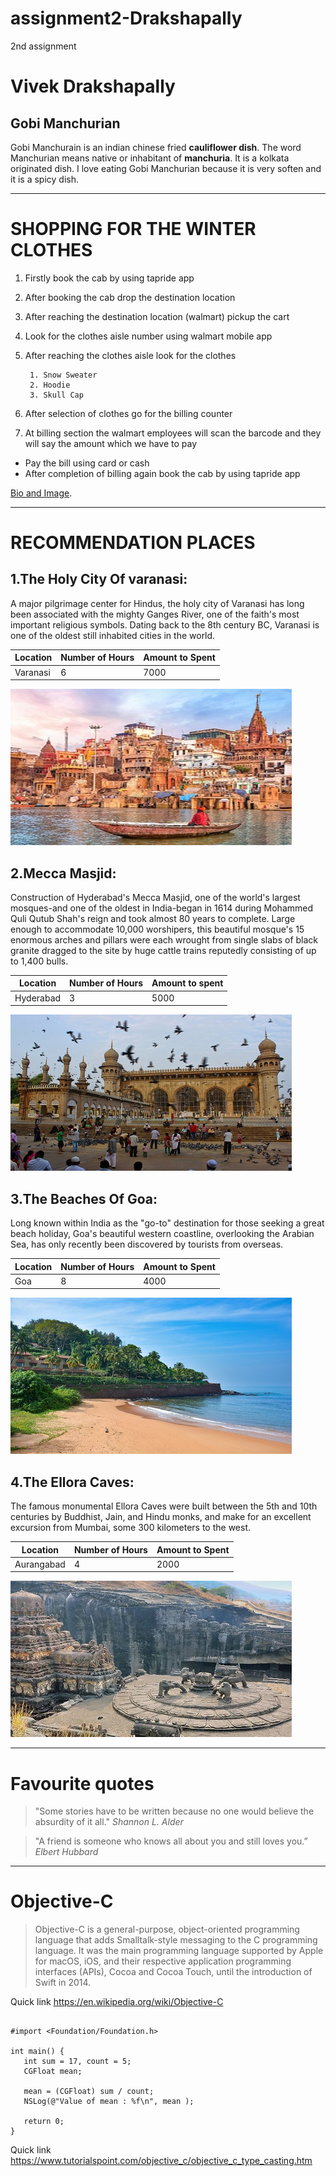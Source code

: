 # assignment2-Drakshapally
2nd assignment
# Vivek Drakshapally
## Gobi Manchurian
Gobi Manchurain is an indian chinese fried **cauliflower dish**. The word Manchurian means native or inhabitant of **manchuria**. It is a kolkata originated dish. I love eating Gobi Manchurian because it is very soften and it is a spicy dish. 

****

# SHOPPING FOR THE WINTER CLOTHES
1. Firstly book the cab by using tapride app
2. After booking the cab drop the destination location
3. After reaching the destination location (walmart) pickup the cart
4. Look for the clothes aisle number using walmart mobile app
5. After reaching the clothes aisle look for the clothes
       
        1. Snow Sweater
        2. Hoodie
        3. Skull Cap

6. After selection of clothes go for the billing counter
7. At billing section the walmart employees will scan the barcode and they will say the amount which we have to pay
*  Pay the bill using card or cash 
*  After completion of billing again book the cab by using tapride app

 [Bio and Image](https://github.com/vivekd31/assignment2-Drakshapally/blob/main/AboutMe.md).

****

# RECOMMENDATION PLACES

## 1.The Holy City Of varanasi:
A major pilgrimage center for Hindus, the holy city of Varanasi has long been associated with the mighty Ganges River, one of the faith's most important religious symbols. Dating back to the 8th century BC, Varanasi is one of the oldest still inhabited cities in the world.

| Location | Number of Hours | Amount to Spent |
| --- | ------- | ----- |
| Varanasi | 6 | 7000 |

![varanasi](Images/varanasi.jpeg)
## 2.Mecca Masjid:
Construction of Hyderabad's Mecca Masjid, one of the world's largest mosques-and one of the oldest in India-began in 1614 during Mohammed Quli Qutub Shah's reign and took almost 80 years to complete. Large enough to accommodate 10,000 worshipers, this beautiful mosque's 15 enormous arches and pillars were each wrought from single slabs of black granite dragged to the site by huge cattle trains reputedly consisting of up to 1,400 bulls.

| Location | Number of Hours | Amount to spent |
| --- | ------- | ----- |
| Hyderabad | 3 | 5000 |

![meccamasjid](Images/meccamasjid.jpg)
## 3.The Beaches Of Goa:
Long known within India as the "go-to" destination for those seeking a great beach holiday, Goa's beautiful western coastline, overlooking the Arabian Sea, has only recently been discovered by tourists from overseas.

| Location | Number of Hours | Amount to Spent |
| --- | ------- | ----- |
| Goa | 8 | 4000 |

![goabeach](Images/goabeach.jpg)
## 4.The Ellora Caves:
The famous monumental Ellora Caves were built between the 5th and 10th centuries by Buddhist, Jain, and Hindu monks, and make for an excellent excursion from Mumbai, some 300 kilometers to the west.

| Location | Number of Hours | Amount to Spent |
| --- | ------- | ----- |
| Aurangabad | 4 | 2000 |

![elloracaves](Images/elloracaves.jpg)

***

# Favourite quotes

>"Some stories have to be written because no one would believe the absurdity of it all."
*Shannon L. Alder*

>"A friend is someone who knows all about you and still loves you.”
*Elbert Hubbard*

***

# Objective-C
>Objective-C is a general-purpose, object-oriented programming language that adds Smalltalk-style messaging to the C programming language. It was the main programming language supported by Apple for macOS, iOS, and their respective application programming interfaces (APIs), Cocoa and Cocoa Touch, until the introduction of Swift in 2014.

Quick link <https://en.wikipedia.org/wiki/Objective-C>

```

#import <Foundation/Foundation.h>

int main() {
   int sum = 17, count = 5;
   CGFloat mean;

   mean = (CGFloat) sum / count;
   NSLog(@"Value of mean : %f\n", mean );

   return 0;
}

```

Quick link <https://www.tutorialspoint.com/objective_c/objective_c_type_casting.htm>
